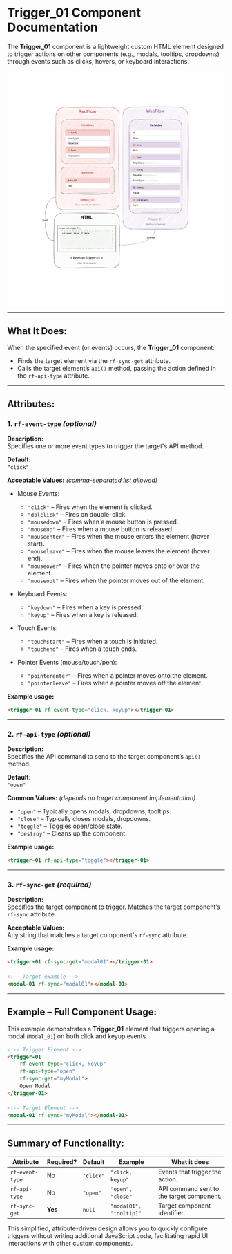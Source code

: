 
# Trigger_01 Component Documentation

The **Trigger_01** component is a lightweight custom HTML element designed to trigger actions on other components (e.g., modals, tooltips, dropdowns) through events such as clicks, hovers, or keyboard interactions.

![Trigger Diagram](./trigger-01-diagram.svg)

---

## What It Does:

When the specified event (or events) occurs, the **Trigger_01** component:

- Finds the target element via the `rf-sync-get` attribute.
- Calls the target element’s `api()` method, passing the action defined in the `rf-api-type` attribute.

---

## Attributes:

### 1. `rf-event-type` *(optional)*

**Description:**  
Specifies one or more event types to trigger the target's API method.

**Default:**  
`"click"`

**Acceptable Values:** *(comma-separated list allowed)*  
- Mouse Events:
  - `"click"` – Fires when the element is clicked.
  - `"dblclick"` – Fires on double-click.
  - `"mousedown"` – Fires when a mouse button is pressed.
  - `"mouseup"` – Fires when a mouse button is released.
  - `"mouseenter"` – Fires when the mouse enters the element (hover start).
  - `"mouseleave"` – Fires when the mouse leaves the element (hover end).
  - `"mouseover"` – Fires when the pointer moves onto or over the element.
  - `"mouseout"` – Fires when the pointer moves out of the element.

- Keyboard Events:
  - `"keydown"` – Fires when a key is pressed.
  - `"keyup"` – Fires when a key is released.

- Touch Events:
  - `"touchstart"` – Fires when a touch is initiated.
  - `"touchend"` – Fires when a touch ends.

- Pointer Events (mouse/touch/pen):
  - `"pointerenter"` – Fires when a pointer moves onto the element.
  - `"pointerleave"` – Fires when a pointer moves off the element.

**Example usage:**  
```html
<trigger-01 rf-event-type="click, keyup"></trigger-01>
```

---

### 2. `rf-api-type` *(optional)*

**Description:**  
Specifies the API command to send to the target component’s `api()` method.

**Default:**  
`"open"`

**Common Values:** *(depends on target component implementation)*  
- `"open"` – Typically opens modals, dropdowns, tooltips.
- `"close"` – Typically closes modals, dropdowns.
- `"toggle"` – Toggles open/close state.
- `"destroy"` – Cleans up the component.

**Example usage:**  
```html
<trigger-01 rf-api-type="toggle"></trigger-01>
```

---

### 3. `rf-sync-get` *(required)*

**Description:**  
Specifies the target component to trigger. Matches the target component’s `rf-sync` attribute.

**Acceptable Values:**  
Any string that matches a target component's `rf-sync` attribute.

**Example usage:**  
```html
<trigger-01 rf-sync-get="modal01"></trigger-01>

<!-- Target example -->
<modal-01 rf-sync="modal01"></modal-01>
```

---

## Example – Full Component Usage:

This example demonstrates a **Trigger_01** element that triggers opening a modal (`Modal_01`) on both click and keyup events.

```html
<!-- Trigger Element -->
<trigger-01
    rf-event-type="click, keyup"
    rf-api-type="open"
    rf-sync-get="myModal">
    Open Modal
</trigger-01>

<!-- Target Element -->
<modal-01 rf-sync="myModal"></modal-01>
```

---

## Summary of Functionality:

| Attribute        | Required? | Default     | Example                  | What it does                                    |
|------------------|-----------|-------------|--------------------------|-------------------------------------------------|
| `rf-event-type`  | No        | `"click"`   | `"click, keyup"`         | Events that trigger the action.                 |
| `rf-api-type`    | No        | `"open"`    | `"open", "close"`        | API command sent to the target component.       |
| `rf-sync-get`    | **Yes**   | `null`      | `"modal01", "tooltip1"`  | Target component identifier.                    |

This simplified, attribute-driven design allows you to quickly configure triggers without writing additional JavaScript code, facilitating rapid UI interactions with other custom components.
